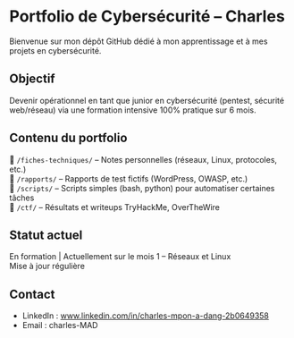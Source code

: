 # Portfolio de Cybersécurité – Charles

Bienvenue sur mon dépôt GitHub dédié à mon apprentissage et à mes projets en cybersécurité.

## Objectif
Devenir opérationnel en tant que junior en cybersécurité (pentest, sécurité web/réseau) via une formation intensive 100% pratique sur 6 mois.

## Contenu du portfolio
📁 `/fiches-techniques/` – Notes personnelles (réseaux, Linux, protocoles, etc.)  
📁 `/rapports/` – Rapports de test fictifs (WordPress, OWASP, etc.)  
📁 `/scripts/` – Scripts simples (bash, python) pour automatiser certaines tâches  
📁 `/ctf/` – Résultats et writeups TryHackMe, OverTheWire

## Statut actuel
En formation | Actuellement sur le mois 1 – Réseaux et Linux  
Mise à jour régulière

## Contact
- LinkedIn : www.linkedin.com/in/charles-mpon-a-dang-2b0649358
- Email : charles-MAD





